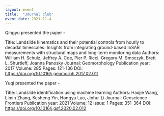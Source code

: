 ```yaml
---
layout: event
title:  "Journal club"
event_date: 2021-11-4
---
```


Qingyu presented the paper -

Title: Landslide kinematics and their potential controls from hourly to decadal timescales: Insights from integrating ground-based InSAR measurements with structural maps and long-term monitoring data
Authors: William H. Schulz, Jeffrey A. Coe, Pier P. Ricci, Gregory M. Smoczyk, Brett L. Shurtleff, Joanna Panosky
Journal: Geomorphology
Publication year: 2017
Volume: 285
Pages: 121-136
DOI: https://doi.org/10.1016/j.geomorph.2017.02.011


Yuqi presented the paper -

Title: Landslide identification using machine learning
Authors: Haojie Wang, Limin Zhang, Kesheng Yin, Hongyu Luo, Jinhui Li
Journal: Geoscience Frontiers
Publication year: 2021
Volume: 12
Issue: 1
Pages: 351-364
DOI: https://doi.org/10.1016/j.gsf.2020.02.012

